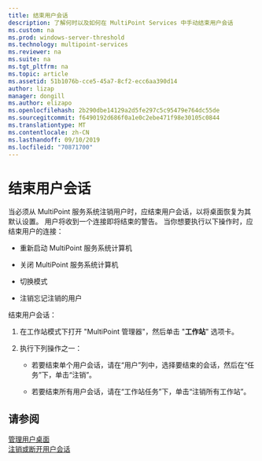 ```yaml
---
title: 结束用户会话
description: 了解何时以及如何在 MultiPoint Services 中手动结束用户会话
ms.custom: na
ms.prod: windows-server-threshold
ms.technology: multipoint-services
ms.reviewer: na
ms.suite: na
ms.tgt_pltfrm: na
ms.topic: article
ms.assetid: 51b1076b-cce5-45a7-8cf2-ecc6aa390d14
author: lizap
manager: dongill
ms.author: elizapo
ms.openlocfilehash: 2b290dbe14129a2d5fe297c5c95479e764dc55de
ms.sourcegitcommit: f6490192d686f0a1e0c2ebe471f98e30105c0844
ms.translationtype: MT
ms.contentlocale: zh-CN
ms.lasthandoff: 09/10/2019
ms.locfileid: "70871700"
---
```

# <a name="end-a-user-session"></a>结束用户会话
当必须从 MultiPoint 服务系统注销用户时，应结束用户会话，以将桌面恢复为其默认设置。 用户将收到一个连接即将结束的警告。 当你想要执行以下操作时，应结束用户的连接：  
  
-   重新启动 MultiPoint 服务系统计算机  
  
-   关闭 MultiPoint 服务系统计算机  
  
-   切换模式  
  
-   注销忘记注销的用户  
  
结束用户会话：  
  
1.  在工作站模式下打开 "MultiPoint 管理器"，然后单击 "**工作站**" 选项卡。  
  
2.  执行下列操作之一：  
  
    -   若要结束单个用户会话，请在“用户”列中，选择要结束的会话，然后在“任务”下，单击“注销”。  
  
    -   若要结束所有用户会话，请在“工作站任务”下，单击“注销所有工作站”。  
  
## <a name="see-also"></a>请参阅  
[管理用户桌面](manage-user-desktops-using-multipoint-dashboard.md)  
[注销或断开用户会话](Log-off-or-Disconnect-User-Sessions.md)
